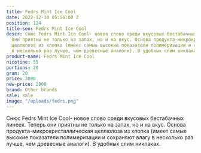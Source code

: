 ```yaml
---
title: Fedrs Mint Ice Cool
date: 2022-12-10 05:56:00 Z
position: 124
title-seo: Fedrs Mint Ice Cool
descr: Снюс Fedrs Mint Ice Cool- новое слово среди вкусовых бестабачных линеек. Теперь
  они приятны не только на запах, но и на вкус. Основа продукта-микрокристаллическая
  целлюлоза из хлопка (имеет самые высокие показатели полимеризации и сохраняют влагу
  в несколько раз лучше, чем древесные аналоги). В удобных слим никпаках.
product-name: Fedrs Mint Ice Cool
nicotine: 55
portions: 20
gram: 20
price: 3000
new-price: 2800
brand: Other brands
sale: sale
image: "/uploads/fedrs.png"
---
```


Снюс Fedrs Mint Ice Cool- новое слово среди вкусовых бестабачных линеек. Теперь они приятны не только на запах, но и на вкус. Основа продукта-микрокристаллическая целлюлоза из хлопка (имеет самые высокие показатели полимеризации и сохраняют влагу в несколько раз лучше, чем древесные аналоги). В удобных слим никпаках.